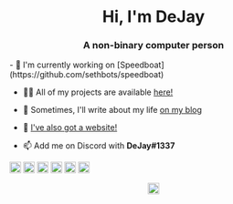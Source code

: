 <h1 align="center">Hi, I'm DeJay</h1>
<h3 align="center">A non-binary computer person</h3>
- 🔭 I'm currently working on [Speedboat](https://github.com/sethbots/speedboat)

- 👨‍💻 All of my projects are available [here!](https://github.com/dejaydev)

- 📝 Sometimes, I'll write about my life [on my blog](https://blog.dejay.dev)

- 📝 [I've also got a website!](https://dejay.dev)

- 📫 Add me on Discord with **DeJay#1337**

<p align="left"><img src="https://devicons.github.io/devicon/devicon.git/icons/java/java-original-wordmark.svg" alt="java" width="20" height="20"/> <img src="https://devicons.github.io/devicon/devicon.git/icons/javascript/javascript-original.svg" alt="javascript" width="20" height="20"/> <img src="https://devicons.github.io/devicon/devicon.git/icons/nodejs/nodejs-original-wordmark.svg" alt="nodejs" width="20" height="20"/> <img src="https://devicons.github.io/devicon/devicon.git/icons/python/python-original-wordmark.svg" alt="python" width="20" height="20"/> <img src="https://cdn.jsdelivr.net/npm/simple-icons@3.1.0/icons/flutter.svg" alt="flutter" width="20" height="20"/> <img src="https://cdn.jsdelivr.net/npm/simple-icons@3.1.0/icons/dart.svg" alt="dart" width="20" height="20"/></p><p align="center">
<a href="https://twitter.com/dejaydev" target="blank"><img align="center" src="https://cdn.jsdelivr.net/npm/simple-icons@3.0.1/icons/twitter.svg" alt="dejaydev" height="20" width="20" /></a>
</p>
